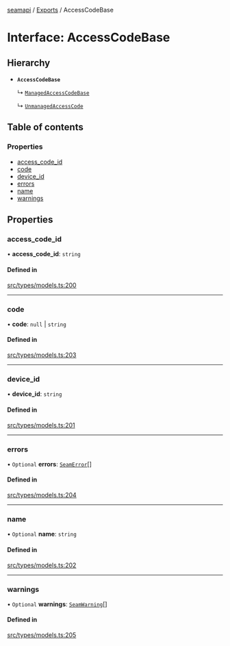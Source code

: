 [seamapi](../README.md) / [Exports](../modules.md) / AccessCodeBase

# Interface: AccessCodeBase

## Hierarchy

- **`AccessCodeBase`**

  ↳ [`ManagedAccessCodeBase`](ManagedAccessCodeBase.md)

  ↳ [`UnmanagedAccessCode`](UnmanagedAccessCode.md)

## Table of contents

### Properties

- [access\_code\_id](AccessCodeBase.md#access_code_id)
- [code](AccessCodeBase.md#code)
- [device\_id](AccessCodeBase.md#device_id)
- [errors](AccessCodeBase.md#errors)
- [name](AccessCodeBase.md#name)
- [warnings](AccessCodeBase.md#warnings)

## Properties

### access\_code\_id

• **access\_code\_id**: `string`

#### Defined in

[src/types/models.ts:200](https://github.com/seamapi/javascript/blob/main/src/types/models.ts#L200)

___

### code

• **code**: ``null`` \| `string`

#### Defined in

[src/types/models.ts:203](https://github.com/seamapi/javascript/blob/main/src/types/models.ts#L203)

___

### device\_id

• **device\_id**: `string`

#### Defined in

[src/types/models.ts:201](https://github.com/seamapi/javascript/blob/main/src/types/models.ts#L201)

___

### errors

• `Optional` **errors**: [`SeamError`](SeamError.md)[]

#### Defined in

[src/types/models.ts:204](https://github.com/seamapi/javascript/blob/main/src/types/models.ts#L204)

___

### name

• `Optional` **name**: `string`

#### Defined in

[src/types/models.ts:202](https://github.com/seamapi/javascript/blob/main/src/types/models.ts#L202)

___

### warnings

• `Optional` **warnings**: [`SeamWarning`](SeamWarning.md)[]

#### Defined in

[src/types/models.ts:205](https://github.com/seamapi/javascript/blob/main/src/types/models.ts#L205)
